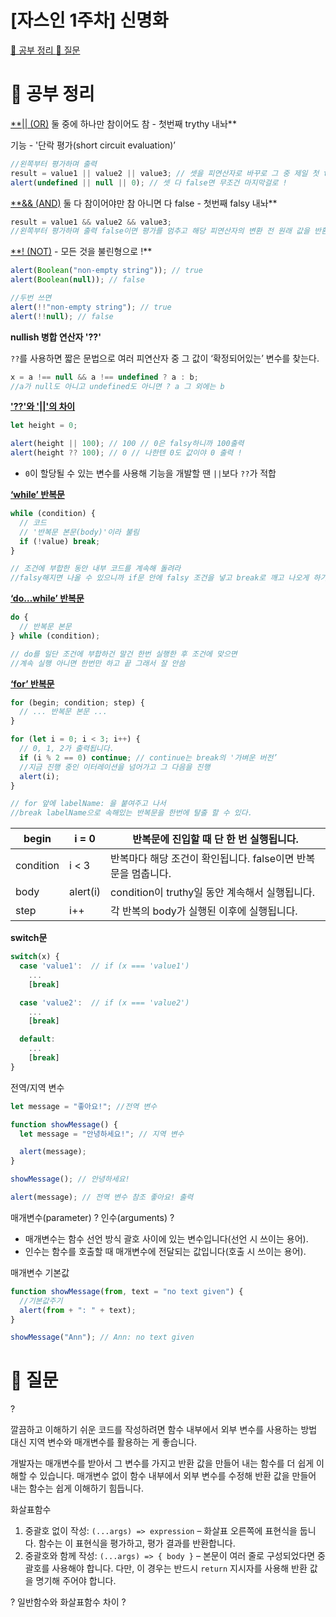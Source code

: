 # [자스인 1주차] 신명화

[🐠 공부 정리 ](#-공부-정리)
[🧐 질문 ](#-질문)

# 🐠 공부 정리

[\*\*|| (OR)](https://ko.javascript.info/logical-operators#ref-955) 둘 중에 하나만 참이어도 참 - 첫번째 trythy 내놔\*\*

기능 - '단락 평가(short circuit evaluation)’

```jsx
//왼쪽부터 평가하며 출력
result = value1 || value2 || value3; // 셋을 피연산자로 바꾸로 그 중 제일 첫 true를 찾아라.
alert(undefined || null || 0); // 셋 다 false면 무조건 마지막걸로 !
```

[\*\*&& (AND)](https://ko.javascript.info/logical-operators#ref-957) 둘 다 참이어야만 참 아니면 다 false - 첫번째 falsy 내놔\*\*

```jsx
result = value1 && value2 && value3;
//왼쪽부터 평가하며 출력 false이면 평가를 멈추고 해당 피연산자의 변환 전 원래 값을 반환.
```

[\*\*! (NOT)](https://ko.javascript.info/logical-operators#ref-959) - 모든 것을 불린형으로 !\*\*

```jsx
alert(Boolean("non-empty string")); // true
alert(Boolean(null)); // false

//두번 쓰면
alert(!!"non-empty string"); // true
alert(!!null); // false
```

**nullish 병합 연산자 '??'**

`??`를 사용하면 짧은 문법으로 여러 피연산자 중 그 값이 ‘확정되어있는’ 변수를 찾는다.

```jsx
x = a !== null && a !== undefined ? a : b;
//a가 null도 아니고 undefined도 아니면 ? a 그 외에는 b
```

[**'??'와 '||'의 차이**](https://ko.javascript.info/nullish-coalescing-operator#ref-105)

```jsx
let height = 0;

alert(height || 100); // 100 // 0은 falsy하니까 100출력
alert(height ?? 100); // 0 // 나한텐 0도 값이야 0 출력 !
```

- `0`이 할당될 수 있는 변수를 사용해 기능을 개발할 땐 `||`보다 `??`가 적합

[**‘while’ 반복문**](https://ko.javascript.info/while-for#ref-98)

```jsx
while (condition) {
  // 코드
  // '반복문 본문(body)'이라 불림
  if (!value) break;
}

// 조건에 부합한 동안 내부 코드를 계속해 돌려라
//falsy해지면 나올 수 있으니까 if문 안에 falsy 조건을 넣고 break로 깨고 나오게 하기
```

[**‘do…while’ 반복문**](https://ko.javascript.info/while-for#ref-99)

```jsx
do {
  // 반복문 본문
} while (condition);

// do를 일단 조건에 부합하건 말건 한번 실행한 후 조건에 맞으면
//계속 실행 아니면 한번만 하고 끝 그래서 잘 안씀
```

[**‘for’ 반복문** ](https://ko.javascript.info/while-for#ref-100)

```jsx
for (begin; condition; step) {
  // ... 반복문 본문 ...
}

for (let i = 0; i < 3; i++) {
  // 0, 1, 2가 출력됩니다.
  if (i % 2 == 0) continue; // continue는 break의 '가벼운 버전’
  //지금 진행 중인 이터레이션을 넘어가고 그 다음을 진행
  alert(i);
}

// for 앞에 labelName: 을 붙여주고 나서
//break labelName으로 속해있는 반복문을 한번에 탈출 할 수 있다.
```

| begin     | i = 0    | 반복문에 진입할 때 단 한 번 실행됩니다.                       |
| --------- | -------- | ------------------------------------------------------------- |
| condition | i < 3    | 반복마다 해당 조건이 확인됩니다. false이면 반복문을 멈춥니다. |
| body      | alert(i) | condition이 truthy일 동안 계속해서 실행됩니다.                |
| step      | i++      | 각 반복의 body가 실행된 이후에 실행됩니다.                    |

**switch문**

```jsx
switch(x) {
  case 'value1':  // if (x === 'value1')
    ...
    [break]

  case 'value2':  // if (x === 'value2')
    ...
    [break]

  default:
    ...
    [break]
}
```

전역/지역 변수

```jsx
let message = "좋아요!"; //전역 변수

function showMessage() {
  let message = "안녕하세요!"; // 지역 변수

  alert(message);
}

showMessage(); // 안녕하세요!

alert(message); // 전역 변수 참조 좋아요! 출력
```

매개변수(parameter) ? 인수(arguments) ?

- 매개변수는 함수 선언 방식 괄호 사이에 있는 변수입니다(선언 시 쓰이는 용어).
- 인수는 함수를 호출할 때 매개변수에 전달되는 값입니다(호출 시 쓰이는 용어).

매개변수 기본값

```jsx
function showMessage(from, text = "no text given") {
  //기본값주기
  alert(from + ": " + text);
}

showMessage("Ann"); // Ann: no text given
```

# 🧐 질문

?

깔끔하고 이해하기 쉬운 코드를 작성하려면 함수 내부에서 외부 변수를 사용하는 방법 대신 지역 변수와 매개변수를 활용하는 게 좋습니다.

개발자는 매개변수를 받아서 그 변수를 가지고 반환 값을 만들어 내는 함수를 더 쉽게 이해할 수 있습니다. 매개변수 없이 함수 내부에서 외부 변수를 수정해 반환 값을 만들어 내는 함수는 쉽게 이해하기 힘듭니다.

화살표함수

1. 중괄호 없이 작성: `(...args) => expression` – 화살표 오른쪽에 표현식을 둡니다. 함수는 이 표현식을 평가하고, 평가 결과를 반환합니다.
2. 중괄호와 함께 작성: `(...args) => { body }` – 본문이 여러 줄로 구성되었다면 중괄호를 사용해야 합니다. 다만, 이 경우는 반드시 `return` 지시자를 사용해 반환 값을 명기해 주어야 합니다.

? 일반함수와 화살표함수 차이 ?
